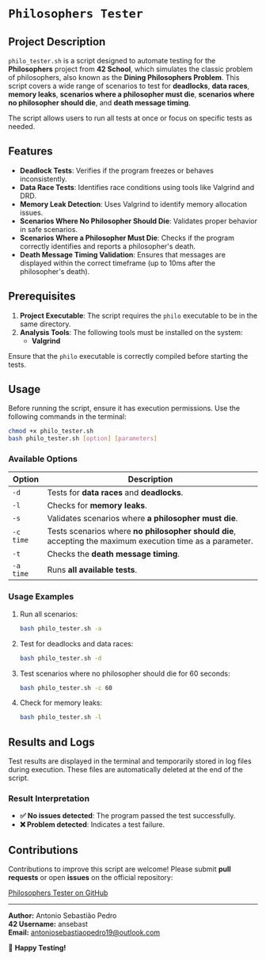 # `Philosophers Tester`

## Project Description

`philo_tester.sh` is a script designed to automate testing for the **Philosophers** project from **42 School**, which simulates the classic problem of philosophers, also known as the **Dining Philosophers Problem**. This script covers a wide range of scenarios to test for **deadlocks**, **data races**, **memory leaks**, **scenarios where a philosopher must die**, **scenarios where no philosopher should die**, and **death message timing**.

The script allows users to run all tests at once or focus on specific tests as needed.

## Features

- **Deadlock Tests**: Verifies if the program freezes or behaves inconsistently.
- **Data Race Tests**: Identifies race conditions using tools like Valgrind and DRD.
- **Memory Leak Detection**: Uses Valgrind to identify memory allocation issues.
- **Scenarios Where No Philosopher Should Die**: Validates proper behavior in safe scenarios.
- **Scenarios Where a Philosopher Must Die**: Checks if the program correctly identifies and reports a philosopher's death.
- **Death Message Timing Validation**: Ensures that messages are displayed within the correct timeframe (up to 10ms after the philosopher's death).

## Prerequisites

1. **Project Executable**: The script requires the `philo` executable to be in the same directory.
2. **Analysis Tools**: The following tools must be installed on the system:
   - **Valgrind**

Ensure that the `philo` executable is correctly compiled before starting the tests.

## Usage

Before running the script, ensure it has execution permissions. Use the following commands in the terminal:

```bash
chmod +x philo_tester.sh
bash philo_tester.sh [option] [parameters]
```

### Available Options

| Option         | Description                                                                                  |
|----------------|----------------------------------------------------------------------------------------------|
| `-d`           | Tests for **data races** and **deadlocks**.                                                  |
| `-l`           | Checks for **memory leaks**.                                                                 |
| `-s`           | Validates scenarios where **a philosopher must die**.                                        |
| `-c time`      | Tests scenarios where **no philosopher should die**, accepting the maximum execution time as a parameter. |
| `-t`           | Checks the **death message timing**.                                                         |
| `-a time`           | Runs **all available tests**.                                                                |

### Usage Examples

1. Run all scenarios:
   ```bash
   bash philo_tester.sh -a
   ```

2. Test for deadlocks and data races:
   ```bash
   bash philo_tester.sh -d
   ```

3. Test scenarios where no philosopher should die for 60 seconds:
   ```bash
   bash philo_tester.sh -c 60
   ```

4. Check for memory leaks:
   ```bash
   bash philo_tester.sh -l
   ```

## Results and Logs

Test results are displayed in the terminal and temporarily stored in log files during execution. These files are automatically deleted at the end of the script.

### Result Interpretation

- **✅ No issues detected**: The program passed the test successfully.
- **❌ Problem detected**: Indicates a test failure.

## Contributions

Contributions to improve this script are welcome! Please submit **pull requests** or open **issues** on the official repository:

[Philosophers Tester on GitHub](https://github.com/AntonioSebastiaoPedro/philosophers_tester)

---

**Author:** Antonio Sebastião Pedro <br>
**42 Username:** ansebast <br>
**Email:** antoniosebastiaopedro19@outlook.com

🚀 **Happy Testing!**
